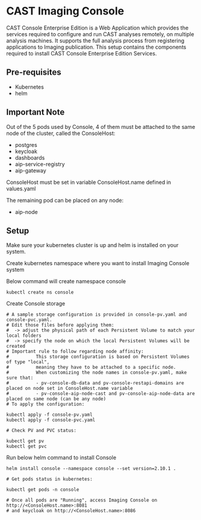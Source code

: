 # CAST Imaging Console

CAST Console Enterprise Edition is a Web Application which provides the services required to configure and run CAST analyses remotely, on multiple analysis machines. It supports the full analysis process from registering applications to Imaging publication. This setup contains the components required to install CAST Console Enterprise Edition Services.

## Pre-requisites

- Kubernetes
- helm

## Important Note

Out of the 5 pods used by Console, 4 of them must be attached to the same node of the cluster, called the ConsoleHost:

  - postgres
  - keycloak
  - dashboards
  - aip-service-registry
  - aip-gateway

ConsoleHost must be set in variable ConsoleHost.name defined in values.yaml

The remaining pod can be placed on any node:
  - aip-node

## Setup

Make sure your kubernetes cluster is up and helm is installed on your system.

Create kubernetes namespace where you want to install Imaging Console system

Below command will create namespace console
```
kubectl create ns console

```

Create Console storage
```
# A sample storage configuration is provided in console-pv.yaml and console-pvc.yaml.
# Edit those files before applying them:
#  -> adjust the physical path of each Persistent Volume to match your local folders
#  -> specify the node on which the local Persistent Volumes will be created
# Important rule to follow regarding node affinity:
#          This storage configuration is based on Persistent Volumes of type "local",
#          meaning they have to be attached to a specific node. 
#          When customizing the node names in console-pv.yaml, make sure that:
#          - pv-console-db-data and pv-console-restapi-domains are placed on node set in ConsoleHost.name variable
#          - pv-console-aip-node-cast and pv-console-aip-node-data are placed on same node (can be any node)
# To apply the configuration:

kubectl apply -f console-pv.yaml
kubectl apply -f console-pvc.yaml

# Check PV and PVC status:

kubectl get pv
kubectl get pvc

```

Run below helm command to install Console
```
helm install console --namespace console --set version=2.10.1 .

# Get pods status in kubernetes:

kubectl get pods -n console

# Once all pods are "Running", access Imaging Console on http://<ConsoleHost.name>:8081
# and keycloak on http://<ConsoleHost.name>:8086
```
